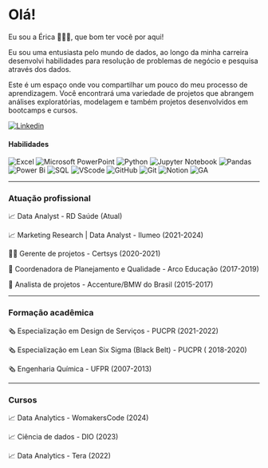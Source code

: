 # Olá! 
Eu sou a Érica 🙋🏻‍♀️, que bom ter você por aqui!

Eu sou uma entusiasta pelo mundo de dados, ao longo da minha carreira desenvolvi habilidades para resolução de problemas de negócio e pesquisa através dos dados.


Este é um espaço onde vou compartilhar um pouco do meu processo de aprendizagem. Você encontrará uma variedade de projetos que abrangem análises exploratórias, modelagem e também projetos desenvolvidos em bootcamps e cursos.

[![Linkedin](https://img.shields.io/badge/LinkedIn-0077B5?style=for-the-badge&logo=linkedin&logoColor=white)](https://www.linkedin.com/in/erica-fujihara/)



#### Habilidades
![Excel](https://img.shields.io/badge/Microsoft_Excel-217346?style=for-the-badge&logo=microsoft-excel&logoColor=white)
![Microsoft PowerPoint](https://img.shields.io/badge/Microsoft_PowerPoint-B7472A?style=for-the-badge&logo=microsoft-powerpoint&logoColor=white)
![Python](https://img.shields.io/badge/python-3670A0?style=for-the-badge&logo=python&logoColor=ffdd54)
![Jupyter Notebook](https://img.shields.io/badge/jupyter-%23FA0F00.svg?style=for-the-badge&logo=jupyter&logoColor=white)
![Pandas](https://img.shields.io/badge/Pandas-2C2D72?style=for-the-badge&logo=pandas&logoColor=white)
![Power Bi](https://img.shields.io/badge/power_bi-F2C811?style=for-the-badge&logo=powerbi&logoColor=black)
![SQL](https://img.shields.io/badge/Microsoft%20SQL%20Server-CC2927?style=for-the-badge&logo=microsoft%20sql%20server&logoColor=white)
![VScode](https://img.shields.io/badge/VSCode-0078D4?style=for-the-badge&logo=visual%20studio%20code&logoColor=white)
![GitHub](https://img.shields.io/badge/GitHub-100000?style=for-the-badge&logo=github&logoColor=white)
![Git](https://img.shields.io/badge/GIT-E44C30?style=for-the-badge&logo=git&logoColor=white)
![Notion](https://img.shields.io/badge/Notion-000000?style=for-the-badge&logo=notion&logoColor=white)
![GA](https://img.shields.io/badge/Google%20Analytics-E37400?style=for-the-badge&logo=google%20analytics&logoColor=white)


----
### Atuação profissional

📈 Data Analyst - RD Saúde (Atual)

📈 Marketing Research | Data Analyst - Ilumeo (2021-2024)

👩‍💻 Gerente de projetos - Certsys (2020-2021)

📕 Coordenadora de Planejamento e Qualidade - Arco Educação (2017-2019)

🚗 Analista de projetos - Accenture/BMW do Brasil (2015-2017)


----


### Formação acadêmica
🗞️ Especialização em Design de Serviços - PUCPR (2021-2022)

🗞️ Especialização em Lean Six Sigma (Black Belt) - PUCPR ( 2018-2020)

🗞️ Engenharia Química - UFPR (2007-2013)



---
### Cursos

📈 Data Analytics - WomakersCode (2024)

📈 Ciência de dados - DIO (2023)

📈 Data Analytics - Tera (2022)



